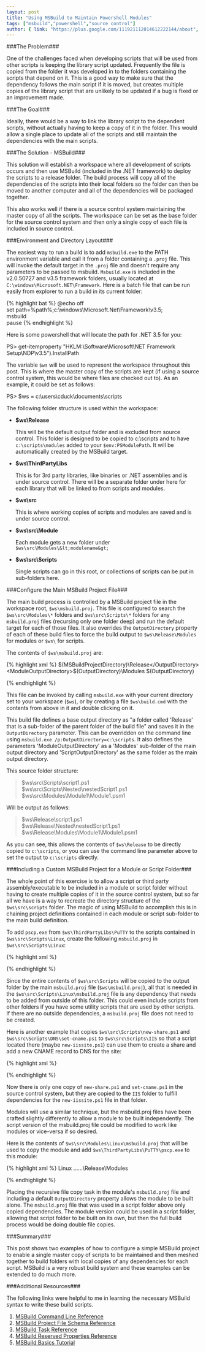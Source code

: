 ```yaml
---
layout: post
title: "Using MSBuild to Maintain Powershell Modules"
tags: ["msbuild","powershell","source control"]
author: { link: "https://plus.google.com/111921112014612222144/about", name: Chris Duck }
---
```

###The Problem###

One of the challenges faced when developing scripts that will be used from other scripts is keeping the library script updated. Frequently the file is copied from the folder it was developed in to the folders containing the scripts that depend on it. This is a good way to make sure that the dependency follows the main script if it is moved, but creates multiple copies of the library script that are unlikely to be updated if a bug is fixed or an improvement made.

###The Goal###

Ideally, there would be a way to link the library script to the dependent scripts, without actually having to keep a copy of it in the folder. This would allow a single place to update all of the scripts and still maintain the dependencies with the main scripts.

###The Solution - MSBuild###

This solution will establish a workspace where all development of scripts occurs and then use MSBuild (included in the .NET framework) to deploy the scripts to a release folder. The build process will copy all of the dependencies of the scripts into their local folders so the folder can then be moved to another computer and all of the dependencies will be packaged together.

This also works well if there is a source control system maintaining the master copy of all the scripts. The workspace can be set as the base folder for the source control system and then only a single copy of each file is included in source control.

###Environment and Directory Layout###

The easiest way to run a build is to add ``msbuild.exe`` to the PATH environment variable and call it from a folder containing a ``.proj`` file. This will invoke the default target in the ``.proj`` file and doesn't require any parameters to be passed to msbuild. ``Msbuild.exe`` is included in the v2.0.50727 and v3.5 framework folders, usually located at ``C:\windows\Microsoft.NET\Framework``. Here is a batch file that can be run easily from explorer to run a build in its current folder:

{% highlight bat %}
@echo off</span><br />
set path=%path%;c:\windows\Microsoft.Net\Framework\v3.5;<br />
msbuild<br />
pause
{% endhighlight %}

Here is some powershell that will locate the path for .NET 3.5 for you:

<div class="psconsole">PS> get-itemproperty "HKLM:\Software\Microsoft\NET Framework Setup\NDP\v3.5").InstallPath</div>

The variable ``$ws`` will be used to represent the workspace throughout this post. This is where the master copy of the scripts are kept (if using a source control system, this would be where files are checked out to). As an example, it could be set as follows:

<div class="psconsole">PS> $ws = c:\users\cduck\documents\scripts</div>

The following folder structure is used within the workspace:

* **$ws\Release**

    This will be the default output folder and is excluded from source control. This folder is designed to be copied to c:\scripts and to have ``c:\scripts\modules`` added to your ``$env:PSModulePath``. It will be automatically created by the MSBuild target.
* **$ws\ThirdPartyLibs**

    This is for 3rd party libraries, like binaries or .NET assemblies and is under source control. There will be a separate folder under here for each library that will be linked to from scripts and modules.
* **$ws\src**

    This is where working copies of scripts and modules are saved and is under source control.

* **$ws\src\Module**

    Each module gets a new folder under ``$ws\src\Modules\&lt;modulename&gt;``

* **$ws\src\Scripts**

    Single scripts can go in this root, or collections of scripts can be put in sub-folders here.

###Configure the Main MSBuild Project File###

The main build process is controlled by a MSBuild project file in the workspace root, ``$ws\msbuild.proj``. This file is configured to search the ``$ws\src\Modules\*`` folders and ``$ws\src\Scripts\*`` folders for any ``msbuild.proj`` files (recursing only one folder deep) and run the default target for each of those files. It also overrides the ``OutputDirectory`` property of each of these build files to force the build output to ``$ws\Release\Modules`` for modules or ``$ws\`` for scripts.

The contents of ``$ws\msbuild.proj`` are:

{% highlight xml %}
<Project DefaultTargets="Build" xmlns="http://schemas.microsoft.com/developer/msbuild/2003">
  <PropertyGroup>
    <OutputDirectory>$(MSBuildProjectDirectory)\Release</OutputDirectory>
    <ModuleOutputDirectory>$(OutputDirectory)\Modules</ModuleOutputDirectory>
    <ScriptOutputDirectory>$(OutputDirectory)</ScriptOutputDirectory>
  </PropertyGroup>

  <ItemGroup>
    <ModuleBuilds Include="src\Modules\*\msbuild.proj" />
    <ScriptBuilds Include="src\Scripts\*\msbuild.proj" />
    <ScriptFiles Include="src\Scripts\**\*.*" />
  </ItemGroup>

  <Target Name="ModuleBuild">
    <MSBuild
      Projects="@(ModuleBuilds)"
      Properties="OutputDirectory=$(ModuleOutputDirectory)"
    />
  </Target>

  <Target Name="ScriptBuild">
    <Copy
      SourceFiles="@(ScriptFiles)"
      DestinationFiles="@(ScriptFiles->'$(ScriptOutputDirectory)\%(RecursiveDir)%(Filename)%(Extension)')"
    />
    <MSBuild
      Projects="@(ScriptBuilds)"
      Properties="OutputDirectory=$(ScriptOutputDirectory)\%(RecursiveDir)"
    />
  </Target>

  <Target Name="Build">
    <CallTarget Targets="ModuleBuild;ScriptBuild" />
  </Target>

  <Target Name="Clean">
    <RemoveDir
      Directories="$(OutputDirectory)"
    />
  </Target>
</Project>
{% endhighlight %}

This file can be invoked by calling ``msbuild.exe`` with your current directory set to your workspace (``$ws``), or by creating a file ``$ws\build.cmd`` with the contents from above in it and double clicking on it.

This build file defines a base output directory as "a folder called 'Release' that is a sub-folder of the parent folder of the build file" and saves it in the ``OutputDirectory`` parameter. This can be overridden on the command line using ``msbuild.exe /p:OutputDirectory=c:\scripts``. It also defines the parameters 'ModuleOutputDirectory' as a 'Modules' sub-folder of the main output directory and 'ScriptOutputDirectory' as the same folder as the main output directory.

This source folder structure:

<blockquote>
<span class="code">$ws\src\Scripts\script1.ps1</span><br />
<span class="code">$ws\src\Scripts\Nested\nestedScript1.ps1</span><br />
<span class="code">$ws\src\Modules\Module1\Module1.psm1</span>
</blockquote>

Will be output as follows:

<blockquote>
<span class="code">$ws\Release\script1.ps1</span><br />
<span class="code">$ws\Release\Nested\nestedScript1.ps1</span><br />
<span class="code">$ws\Release\Modules\Module1\Module1.psm1</span>
</blockquote>

As you can see, this allows the contents of ``$ws\Release`` to be directly copied to ``c:\scripts``, or you can use the command line parameter above to set the output to ``c:\scripts`` directly.

###Including a Custom MSBuild Project for a Module or Script Folder###

The whole point of this exercise is to allow a script or third party assembly/executable to be included in a module or script folder without having to create multiple copies of it in the source control system, but so far all we have is a way to recreate the directory structure of the ``$ws\src\scripts`` folder. The magic of using MSBuild to accomplish this is in chaining project definitions contained in each module or script sub-folder to the main build definition.

To add ``pscp.exe`` from ``$ws\ThirdPartyLibs\PuTTY`` to the scripts contained in ``$ws\src\Scripts\Linux``, create the following ``msbuild.proj`` in ``$ws\src\Scripts\Linux``:

{% highlight xml %}
<Project DefaultTargets="Build" xmlns="http://schemas.microsoft.com/developer/msbuild/2003">
  <ItemGroup>
    <tplibs Include="..\..\..\ThirdPartyLibs\PuTTY\pscp.exe" />
  </ItemGroup>

  <Target Name="Build">
    <Copy
      SourceFiles="@(tplibs)"
      DestinationFolder="$(OutputDirectory)"
    />
  </Target>
</Project>
{% endhighlight %}

Since the entire contents of ``$ws\src\Scripts`` will be copied to the output folder by the main ``msbuild.proj`` file (``$ws\msbuild.proj``), all that is needed in the ``$ws\src\Scripts\Linux\msbuild.proj`` file is any dependency that needs to be added from outside of this folder. This could even include scripts from other folders if you have some utility scripts that are used by other scripts. If there are no outside dependencies, a ``msbuild.proj`` file does not need to be created.

Here is another example that copies ``$ws\src\Scripts\new-share.ps1`` and ``$ws\src\Scripts\DNS\set-cname.ps1`` to ``$ws\src\Scripts\IIS`` so that a script located there (maybe ``new-iissite.ps1``) can use them to create a share and add a new CNAME record to DNS for the site:

{% highlight xml %}
<Project DefaultTargets="Build" xmlns="http://schemas.microsoft.com/developer/msbuild/2003">
  <ItemGroup>
    <tplibs Include="..\new-share.ps1;..\DNS\set-cname.ps1" />
  </ItemGroup>

  <Target Name="Build">
    <Copy
      SourceFiles="@(tplibs)"
      DestinationFolder="$(OutputDirectory)"
    />
  </Target>
</Project>
{% endhighlight %}

Now there is only one copy of ``new-share.ps1`` and ``set-cname.ps1`` in the source control system, but they are copied to the ``IIS`` folder to fulfill dependencies for the ``new-iissite.ps1`` file in that folder.

Modules will use a similar technique, but the msbuild.proj files have been crafted slightly differently to allow a module to be built independently. The script version of the msbuild.proj file could be modified to work like modules or vice-versa if so desired.

Here is the contents of ``$ws\src\Modules\Linux\msbuild.proj`` that will be used to copy the module and add ``$ws\ThirdPartyLibs\PuTTY\pscp.exe`` to this module:

{% highlight xml %}
<Project DefaultTargets="Build" xmlns="http://schemas.microsoft.com/developer/msbuild/2003">
  <PropertyGroup>
    <ModuleName>Linux</ModuleName>
    <OutputDirectory>..\..\..\Release\Modules</OutputDirectory>
  </PropertyGroup>

  <ItemGroup>
    <tplibs Include="..\..\..\ThirdPartyLibraries\PuTTY\pscp.exe" />
    <ModuleFiles Include="**\*.*" Exclude="**\msbuild.proj" />
  </ItemGroup>

  <Target Name="Build">
    <Copy
      SourceFiles="@(tplibs)"
      DestinationFolder="$(OutputDirectory)\$(ModuleName)"
    />
    <Copy
      SourceFiles="@(ModuleFiles)"
      DestinationFolder="$(ModuleFiles->'$(OutputDirectory)\$(ModuleName)\%(RecursiveDir)%(Filename)%(Extension)')"
    />
  </Target>

  <Target Name="Clean">
    <RemoveDir
      Directories="$(OutputDirectory)\$(ModuleName)"
    />
  </Target>
</Project>
{% endhighlight %}

Placing the recursive file copy task in the module's ``msbuild.proj`` file and including a default ``OutputDirectory`` property allows the module to be built alone. The ``msbuild.proj`` file that was used in a script folder above only copied dependencies. The module version could be used in a script folder, allowing that script folder to be built on its own, but then the full build process would be doing double file copies.

###Summary###

This post shows two examples of how to configure a simple MSBuild project to enable a single master copy of scripts to be maintained and then meshed together to build folders with local copies of any dependencies for each script. MSBuild is a very robust build system and these examples can be extended to do much more.

###Additional Resources###

The following links were helpful to me in learning the necessary MSBuild syntax to write these build scripts.

1. [MSBuild Command Line Reference](http://msdn.microsoft.com/en-us/library/ms164311.aspx)
2. [MSBuild Project File Schema Reference](<http://msdn.microsoft.com/en-us/library/5dy88c2e(VS.90).aspx>)
3. [MSBuild Task Reference](<http://msdn.microsoft.com/en-us/library/7z253716(VS.90).aspx>)
4. [MSBuild Reserved Properties Reference](<http://msdn.microsoft.com/en-us/library/ms164309(VS.90).aspx>)
5. [MSBuild Basics Tutorial](http://brennan.offwhite.net/blog/2006/11/29/msbuild-basics-1of7/)